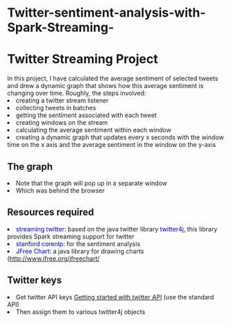 # Twitter-sentiment-analysis-with-Spark-Streaming-
<h1>Twitter Streaming Project</h1>
In this project, I have calculated the average sentiment of selected tweets and drew a dynamic graph that shows how this average sentiment is changing over time. Roughly, the steps involved:

<li>creating a twitter stream listener</li>
<li>collecting tweets in batches</li>
<li>getting the sentiment associated with each tweet</li>
<li>creating windows on the stream</li>
<li>calculating the average sentiment within each window</li>
<li>creating a dynamic graph that updates every x seconds with the window time on the x axis and the average sentiment in the window on the y-axis</li>

<h2>The graph</h2>
<li>Note that the graph will pop up in a separate window</li>
<li>Which was behind the browser</li>


<h2>Resources required</h2>
<li><span style="color:blue">streaming twitter</span>: based on the java twitter library <span style="color:blue">twitter4j</span>, this library provides Spark streaming support for twitter</li>
<li><span style="color:blue">stanford corenlp</span>: for the sentiment analysis</li>
<li><span style="color:blue">JFree Chart</span>: a java library for drawing charts (<a href="http://www.jfree.org/jfreechart/">http://www.jfree.org/jfreechart/</a></li>


<h2>Twitter keys</h2>
<li>Get twitter API keys <a href="https://developer.twitter.com/en/docs/basics/getting-started">Getting started with twitter API</a> (use the standard API)</li>
<li>Then assign them to various twitter4j objects</li>
